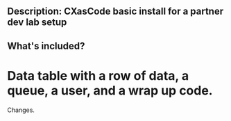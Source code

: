 ## Description: CXasCode basic install for a partner dev lab setup

## What's included? 
# Data table with a row of data, a queue, a user, and a wrap up code. 

Changes. 